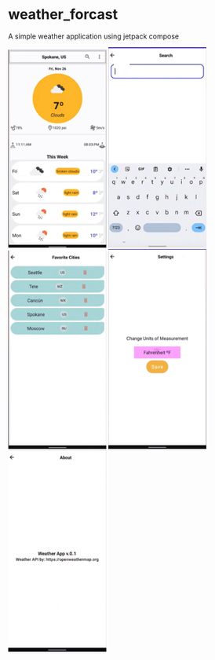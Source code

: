 # weather_forcast
A simple weather application using jetpack compose

<img width="200" src="screenshots/main.png"></a>
<img width="200" src="screenshots/search.png"></a>
<img width="200" src="screenshots/fav.png"></a>
<img width="200" src="screenshots/setting.png"></a>
<img width="200" src="screenshots/about.png"></a>
